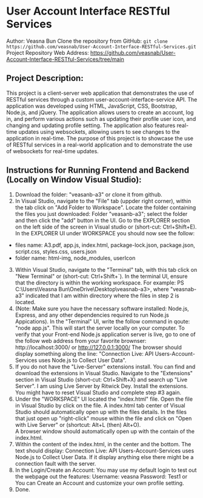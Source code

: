 # User Account Interface RESTful Services

Author: Veasna Bun
Clone the repository from GitHub: `git clone https://github.com/veasnab/User-Account-Interface-RESTful-Services.git`
Project Repository Web Address: https://github.com/veasnab/User-Account-Interface-RESTful-Services/tree/main

## Project Description:
This project is a client-server web application that demonstrates the use of RESTful services through a custom user-account-interface-service API. 
The application was developed using HTML, JavaScript, CSS, Bootstrap, Node.js, and jQuery. The application allows users to create an account, log in, 
and perform various actions such as updating their profile user icon, and changing and updating profile setting. The application also features real-time 
updates using websockets, allowing users to see changes to the application in real-time. The purpose of this project is to showcase the use of RESTful 
services in a real-world application and to demonstrate the use of websockets for real-time updates.
	
## Instructions for Running Frontend and Backend (Locally on Window Visual Studio): 
1. Download the folder: "veasanb-a3" or clone it from github.
2. In Visual Studio, navigate to the "File" tab (uppder right corner), within the tab click on "Add Folder to Workspace". 
Locate the folder containing the files you just downloaded: Folder "veasanb-a3"; select the folder and then click the "add" button in the UI. 
Go to the EXPLORER section on the left side of the screen in Visual studio or (short-cut: Ctrl+Shift+E). 
In the EXPLORER UI under WORKSPACE you should now see the follow:
- files name: A3.pdf, app.js, index.html, package-lock.json, package.json, script.css, styles.css, users.json
- folder name: html-img, node_modules, userIcon   
3. Within Visual Studio, navigate to the "Terminal" tab, with this tab click on "New Terminal" or (short-cut: Ctrl+Shift+`). 
In the terminal UI, ensure that the directory is within the working workspace. 
For example: PS C:\Users\Veasna Bun\OneDrive\Desktop\veasnab-a3>, 
where "veasnab-a3" indicated that I am within directory where the files in step 2 is located.
4. (Note: Make sure you have the necessary software installed: Node.js, Express, and any other dependencies required to run Node.js Appications).
In the "Terminal" UI, write the follow command in qoute: "node app.js". This will start the server locally on your computer.
To verify that your Front-end Node.js application server is live, go to one of the follow web address from your favorite brownser: 
http://localhost:3000/ or http://127.0.0.1:3000/
The browser should display something along the line: "Connection Live: API Users-Account-Services uses Node.js to Collect User Data".
5. If you do not have the "Live-Server" extensions install. You can find and download the extensions in Visual Studio. 
Navigate to the "Extensions" section in Visual Studio (short-cut: Ctrl+Shift+X) and search up "Live Server". I am using Live Server by Ritwick Dey. 
Install the extensions. You might have to reset Visual Studio and complete step #3 again.
6. Under the "WORKSPACE" UI located the "index.html" file. Open the file in Visual Studio by click on the file. 
A index.html tab center of Visual Studio should automatically open up with the files details. 
In the files that just open up "right-click" mouse within the file and click on "Open with Live Server" or (shortcut: Alt+L (then) Alt+O).   
A browser window should automatically open up with the contain of the index.html.
7. Within the content of the index.html, in the center and the bottom. 
The text should display: Connection Live: API Users-Account-Services uses Node.js to Collect User Data. 
If it display anything else there might be a connection fault with the server.
8. In the Login/Create an Account: 
You may use my default login to test out the webpage out the features:
Username: veasna Password: Test1 or You can Create an Account and customize your own profile setting.
9. Done.


	
	 
	
	
	 

